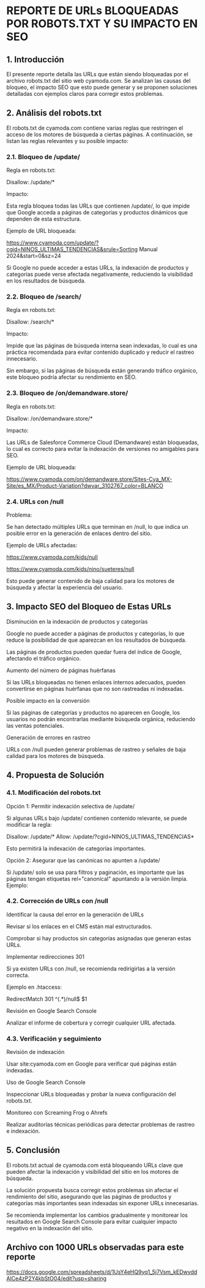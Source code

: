 # REPORTE DE URLs BLOQUEADAS POR ROBOTS.TXT Y SU IMPACTO EN SEO

## 1. Introducción

El presente reporte detalla las URLs que están siendo bloqueadas por el archivo robots.txt del sitio web cyamoda.com. Se analizan las causas del bloqueo, el impacto SEO que esto puede generar y se proponen soluciones detalladas con ejemplos claros para corregir estos problemas.

## 2. Análisis del robots.txt

El robots.txt de cyamoda.com contiene varias reglas que restringen el acceso de los motores de búsqueda a ciertas páginas. A continuación, se listan las reglas relevantes y su posible impacto:

### 2.1. Bloqueo de /update/

Regla en robots.txt:

Disallow: /update/*

Impacto:

Esta regla bloquea todas las URLs que contienen /update/, lo que impide que Google acceda a páginas de categorías y productos dinámicos que dependen de esta estructura.

Ejemplo de URL bloqueada:

https://www.cyamoda.com/update/?cgid=NINOS_ULTIMAS_TENDENCIAS&srule=Sorting Manual 2024&start=0&sz=24

Si Google no puede acceder a estas URLs, la indexación de productos y categorías puede verse afectada negativamente, reduciendo la visibilidad en los resultados de búsqueda.

### 2.2. Bloqueo de /search/

Regla en robots.txt:

Disallow: /search/*

Impacto:

Impide que las páginas de búsqueda interna sean indexadas, lo cual es una práctica recomendada para evitar contenido duplicado y reducir el rastreo innecesario.

Sin embargo, si las páginas de búsqueda están generando tráfico orgánico, este bloqueo podría afectar su rendimiento en SEO.

### 2.3. Bloqueo de /on/demandware.store/

Regla en robots.txt:

Disallow: /on/demandware.store/*

Impacto:

Las URLs de Salesforce Commerce Cloud (Demandware) están bloqueadas, lo cual es correcto para evitar la indexación de versiones no amigables para SEO.

Ejemplo de URL bloqueada:

https://www.cyamoda.com/on/demandware.store/Sites-Cya_MX-Site/es_MX/Product-Variation?dwvar_3102767_color=BLANCO

### 2.4. URLs con /null

Problema:

Se han detectado múltiples URLs que terminan en /null, lo que indica un posible error en la generación de enlaces dentro del sitio.

Ejemplo de URLs afectadas:

https://www.cyamoda.com/kids/null

https://www.cyamoda.com/kids/nino/sueteres/null

Esto puede generar contenido de baja calidad para los motores de búsqueda y afectar la experiencia del usuario.

## 3. Impacto SEO del Bloqueo de Estas URLs

Disminución en la indexación de productos y categorías

Google no puede acceder a páginas de productos y categorías, lo que reduce la posibilidad de que aparezcan en los resultados de búsqueda.

Las páginas de productos pueden quedar fuera del índice de Google, afectando el tráfico orgánico.

Aumento del número de páginas huérfanas

Si las URLs bloqueadas no tienen enlaces internos adecuados, pueden convertirse en páginas huérfanas que no son rastreadas ni indexadas.

Posible impacto en la conversión

Si las páginas de categorías y productos no aparecen en Google, los usuarios no podrán encontrarlas mediante búsqueda orgánica, reduciendo las ventas potenciales.

Generación de errores en rastreo

URLs con /null pueden generar problemas de rastreo y señales de baja calidad para los motores de búsqueda.

## 4. Propuesta de Solución

### 4.1. Modificación del robots.txt

Opción 1: Permitir indexación selectiva de /update/

Si algunas URLs bajo /update/ contienen contenido relevante, se puede modificar la regla:

Disallow: /update/*
Allow: /update/?cgid=NINOS_ULTIMAS_TENDENCIAS*

Esto permitirá la indexación de categorías importantes.

Opción 2: Asegurar que las canónicas no apunten a /update/

Si /update/ solo se usa para filtros y paginación, es importante que las páginas tengan etiquetas rel="canonical" apuntando a la versión limpia.
Ejemplo:

<link rel="canonical" href="https://www.cyamoda.com/ninos/ultimas-tendencias/">

### 4.2. Corrección de URLs con /null

Identificar la causa del error en la generación de URLs

Revisar si los enlaces en el CMS están mal estructurados.

Comprobar si hay productos sin categorías asignadas que generan estas URLs.

Implementar redirecciones 301

Si ya existen URLs con /null, se recomienda redirigirlas a la versión correcta.

Ejemplo en .htaccess:

RedirectMatch 301 ^(.*)/null$ $1

Revisión en Google Search Console

Analizar el informe de cobertura y corregir cualquier URL afectada.

### 4.3. Verificación y seguimiento

Revisión de indexación

Usar site:cyamoda.com en Google para verificar qué páginas están indexadas.

Uso de Google Search Console

Inspeccionar URLs bloqueadas y probar la nueva configuración del robots.txt.

Monitoreo con Screaming Frog o Ahrefs

Realizar auditorías técnicas periódicas para detectar problemas de rastreo e indexación.

## 5. Conclusión

El robots.txt actual de cyamoda.com está bloqueando URLs clave que pueden afectar la indexación y visibilidad del sitio en los motores de búsqueda.

La solución propuesta busca corregir estos problemas sin afectar el rendimiento del sitio, asegurando que las páginas de productos y categorías más importantes sean indexadas sin exponer URLs innecesarias.

Se recomienda implementar los cambios gradualmente y monitorear los resultados en Google Search Console para evitar cualquier impacto negativo en la indexación del sitio.

## Archivo con 1000 URLs observadas para este reporte
https://docs.google.com/spreadsheets/d/1UsY4eHQ9yq1_5j7Vsm_kEDwvddAlCe4zP2Y4kbStO04/edit?usp=sharing

